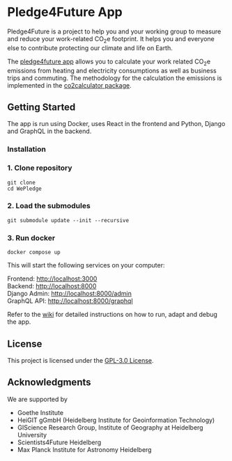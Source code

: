 # Pledge4Future App

Pledge4Future is a project to help you and your working group to measure and reduce your work-related CO<sub>2</sub>e footprint. It helps you and everyone else to contribute protecting our climate and life on Earth.

The [pledge4future app](https://pledge4future.org) allows you to calculate your work related CO<sub>2</sub>e emissions from heating and electricity consumptions as well as business trips and commuting. The methodology for the calculation the emissions is implemented in the [co2calculator package](https://github.com/pledge4future/co2calculator). 

## Getting Started

The app is run using Docker, uses React in the frontend and Python, Django and GraphQL in the backend.

### Installation

### 1. Clone repository 

```
git clone 
cd WePledge
```

### 2. Load the submodules

```
git submodule update --init --recursive
```

### 3. Run docker

```
docker compose up
```

This will start the following services on your computer:

Frontend: [http://localhost:3000](http://localhost:3000)  
Backend: [http://localhost:8000](http://localhost:8000)  
Django Admin: [http://localhost:8000/admin](http://localhost:8000/admin)  
GraphQL API: [http://localhost:8000/graphql](http://localhost:8000/graphql)  

Refer to the [wiki](https://github.com/pledge4future/WePledge/wiki) for detailed instructions on how to run, adapt and debug the app.

## License

This project is licensed under the [GPL-3.0 License](./LICENSE).

## Acknowledgments

We are supported by

- Goethe Institute
- HeiGIT gGmbH (Heidelberg Institute for Geoinformation Technology)
- GIScience Research Group, Institute of Geography at Heidelberg University
- Scientists4Future Heidelberg
- Max Planck Institute for Astronomy Heidelberg
